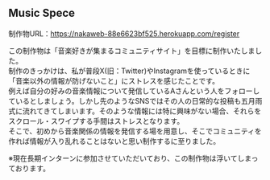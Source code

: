 Music Spece
------------------------
制作物URL：https://nakaweb-88e6623bf525.herokuapp.com/register

この制作物は「音楽好きが集まるコミュニティサイト」を目標に制作いたしました。  
制作のきっかけは、私が普段X(旧：Twitter)やInstagramを使っているときに「音楽以外の情報が防げないこと」にストレスを感じたことです。  
例えば自分の好みの音楽情報について発信しているAさんという人をフォローしているとしましょう。しかし先のようなSNSではその人の日常的な投稿も五月雨式に流れてきてしまいます。そのような情報には特に興味がない場合、それらをスクロール・スワイプする手間はストレスとなります。  
そこで、初めから音楽関係の情報を発信する場を用意し、そこでコミュニティを作れば情報が入り乱れることはないと思い制作するに至りました。

※現在長期インターンに参加させていただいており、この制作物は浮いてしまっております。
